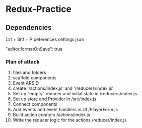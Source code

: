 # Redux-Practice

## Dependencies

Crt + Shf + P
peferences settings json

"editor.formatOnSave": true

### Plan of attack

1. files and folders
2. scaffold components
3. Event ARS D
4. create '/actions/index.js' and '/reducers/index.js'
5. Set up "empty" reducer and initial state in /reducers/index.js
6. Set up store and Provider in /src/index.js
7. Connect components
8. Add events and event handlers in UI /PlayerForm.js
9. Build action creators /actions/index.js
10. Write the reducer logic for the actions /reducer/index.js
